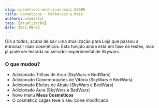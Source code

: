```yaml
---
slug: cosmeticos-melhorias-mais.59588
title: Cosméticos - Melhorias & Mais
authors: imnesslol
tags: [atualização]
date: 2021-08-02
---
```


Olá a todos, acaba de sair uma atualização para Loja que passou a introduzir mais cosméticos. Esta função ainda está em fase de testes, mas já pode ser testada no servidor experimental de Skywars.

<!-- truncate -->

### O que mudou?
* Adicionado Trilhas de Arco (SkyWars e BedWars)
* Adicionado Comemorações de Vitória (SkyWars e BedWars)
* Adicionado Efeitos de Abate (SkyWars e BedWars)
* Adicionado Aura (SkyWars e BedWars)
* Novo menu **Meus Cosméticos**
* O cosmético cages teve o seu ícone modificado
